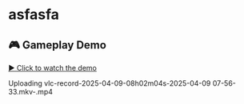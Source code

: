 # asfasfa

## 🎮 Gameplay Demo

[▶️ Click to watch the demo](vlc-record-2025-04-09-08h02m04s-2025-04-09%2007-56-33.mkv-.mp4)

 Uploading vlc-record-2025-04-09-08h02m04s-2025-04-09 07-56-33.mkv-.mp4
